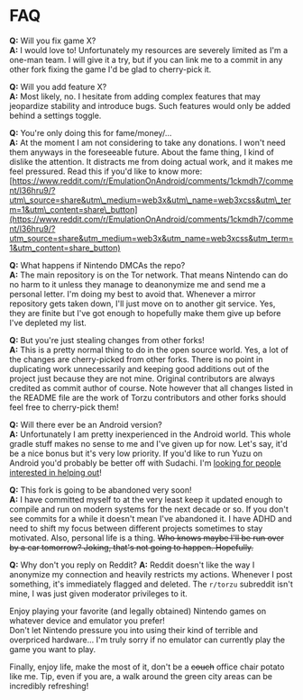 # FAQ

**Q:** Will you fix game X?<br/>
**A:** I would love to! Unfortunately my resources are severely limited as I'm a one-man team. I will give it a try, but if you can link me to a commit in any other fork fixing the game I'd be glad to cherry-pick it.

**Q:** Will you add feature X?<br/>
**A:** Most likely, no. I hesitate from adding complex features that may jeopardize stability and introduce bugs. Such features would only be added behind a settings toggle.

**Q:** You're only doing this for fame/money/...<br/>
**A:** At the moment I am not considering to take any donations. I won't need them anyways in the foreseeable future.
About the fame thing, I kind of dislike the attention. It distracts me from doing actual work, and it makes me feel pressured. Read this if you'd like to know more: [https://www.reddit.com/r/EmulationOnAndroid/comments/1ckmdh7/comment/l36hru9/?utm\_source=share&utm\_medium=web3x&utm\_name=web3xcss&utm\_term=1&utm\_content=share\_button](https://www.reddit.com/r/EmulationOnAndroid/comments/1ckmdh7/comment/l36hru9/?utm_source=share&utm_medium=web3x&utm_name=web3xcss&utm_term=1&utm_content=share_button)

**Q:** What happens if Nintendo DMCAs the repo?<br/>
**A:** The main repository is on the Tor network. That means Nintendo can do no harm to it unless they manage to deanonymize me and send me a personal letter. I'm doing my best to avoid that.
Whenever a mirror repository gets taken down, I'll just move on to another git service. Yes, they are finite but I've got enough to hopefully make them give up before I've depleted my list.

**Q:** But you're just stealing changes from other forks!<br/>
**A:** This is a pretty normal thing to do in the open source world. Yes, a lot of the changes are cherry-picked from other forks. There is no point in duplicating work unnecessarily and keeping good additions out of the project just because they are not mine. Original contributors are always credited as commit author of course.
Note however that all changes listed in the README file are the work of Torzu contributors and other forks should feel free to cherry-pick them!

**Q:** Will there ever be an Android version?<br/>
**A:** Unfortunately I am pretty inexperienced in the Android world. This whole gradle stuff makes no sense to me and I've given up for now.
Let's say, it'd be a nice bonus but it's very low priority. If you'd like to run Yuzu on Android you'd probably be better off with Sudachi. I'm [looking for people interested in helping out](http://vub63vv26q6v27xzv2dtcd25xumubshogm67yrpaz2rculqxs7jlfqad.onion/torzu-emu/torzu/issues/20)!

**Q:** This fork is going to be abandoned very soon!<br/>
**A:** I have committed myself to at the very least keep it updated enough to compile and run on modern systems for the next decade or so. If you don't see commits for a while it doesn't mean I've abandoned it.
I have ADHD and need to shift my focus between different projects sometimes to stay motivated. Also, personal life is a thing. ~~Who knows maybe I'll be run over by a car tomorrow? Joking, that's not going to happen. Hopefully.~~

**Q:** Why don't you reply on Reddit?
**A:** Reddit doesn't like the way I anonymize my connection and heavily restricts my actions. Whenever I post something, it's immediately flagged and deleted. The `r/torzu` subreddit isn't mine, I was just given moderator privileges to it.

Enjoy playing your favorite (and legally obtained) Nintendo games on whatever device and emulator you prefer!<br/>
Don't let Nintendo pressure you into using their kind of terrible and overpriced hardware... I'm truly sorry if no emulator can currently play the game you want to play.

Finally, enjoy life, make the most of it, don't be a ~~couch~~ office chair potato like me. Tip, even if you are, a walk around the green city areas can be incredibly refreshing!
